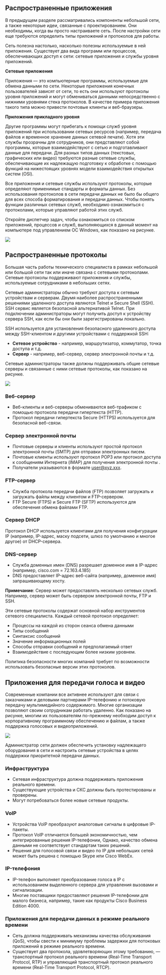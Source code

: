<!-- verified: agorbachev 03.05.2022 -->

<!-- 17.2.1 -->
## Распространенные приложения

В предыдущем разделе рассматривались компоненты небольшой сети, а также некоторые идеи, связанные с проектированием. Они необходимы, когда вы просто настраиваете сеть. После настройки сети еще требуются определить типы приложений и протоколов для работы.

Сеть полезна настолько, насколько полезны используемые в ней приложения. Существует два вида программ или процессов, обеспечивающих доступ к сети: сетевые приложения и службы уровня приложений.

**Сетевые приложения**

Приложения — это компьютерные программы, используемые для обмена данными по сети. Некоторые приложения конечных пользователей зависят от сети, то есть они используют протоколы уровня приложений и могут обмениваться данными непосредственно с нижними уровнями стека протоколов. В качестве примера приложения такого типа можно привести почтовые клиенты и веб-браузеры.

**Приложения прикладного уровня**

Другие программы могут прибегать к помощи служб уровня приложений при использовании сетевых ресурсов (например, передача файлов и временное хранение данных сетевой печати). Хотя эти службы прозрачны для сотрудников, они представляют собой программы, которые взаимодействуют с сетью и подготавливают данные для передачи. Для разных типов данных (текстовых, графических или видео) требуются разные сетевые службы, обеспечивающие их надлежащую подготовку к обработке с помощью функций на нижестоящих уровнях модели взаимодействия открытых систем (OSI).

Все приложения и сетевые службы используют протоколы, которые определяют применимые стандарты и форматы данных. Без использования протоколов в сети передачи данных не было бы общего для всех способа форматирования и передачи данных. Чтобы понять функции различных сетевых служб, необходимо ознакомиться с протоколами, которые управляют работой этих служб.

Откройте диспетчер задач, чтобы ознакомиться со списком приложений, процессов и служб, выполняющихся в данный момент на компьютере под управлением ОС Windows, как показано на рисунке.

![](./assets/17.2.1.jpg)

<!-- 17.2.2 -->
## Распространенные протоколы

Большая часть работы технического специалиста в рамках небольшой или большой сети так или иначе связана с сетевыми протоколами. Сетевые протоколы поддерживают приложения и службы, используемые сотрудниками в небольших сетях.

Сетевые администраторы обычно требуют доступа к сетевым устройствам и серверам. Двумя наиболее распространенными решениями удаленного доступа являются Telnet и Secure Shell (SSH). SSH сервис является безопасной альтернативой Telnet. При подключении администраторы могут получить доступ к устройству сервера SSH, как если бы они были зарегистрированы локально.

SSH используется для установления безопасного удаленного доступа между SSH-клиентом и другими устройствами с поддержкой SSH:

* **Сетевое устройство** - например, маршрутизатор, коммутатор, точка доступа и т.д.
* **Сервер** - например, веб-сервер, сервер электронной почты и т.д.

Сетевые администраторы также должны поддерживать общие сетевые серверы и связанные с ними сетевые протоколы, как показано на рисунке.

![](./assets/17.2.2.png)
<!-- /courses/itn-dl/aeeda3d0-34fa-11eb-ad9a-f74babed41a6/af2555a2-34fa-11eb-ad9a-f74babed41a6/assets/2e892914-1c25-11ea-81a0-ffc2c49b96bc.svg -->

### Веб-сервер

* Веб-клиенты и веб-серверы обмениваются веб-трафиком с помощью протокола передачи гипертекста (HTTP).
* Протокол передачи гипертекста Secure (HTTPS) используется для безопасной веб-связи.

### Сервер электронной почты

* Почтовые серверы и клиенты используют простой протокол электронной почты (SMTP) для отправки электронных писем.
* Почтовые клиенты используют протокол POP3 или протокол доступа к сообщениям Интернета (IMAP) для получения электронной почты .
* Получатели указываются в формате user@xyz.xxx.

### FTP-сервер

*  Служба протокола передачи файлов (FTP) позволяет загружать и загружать файлы между клиентом и FTP-сервером.
* FTP Secure (FTPS) и Secure FTP (SFTP) используются для обеспечения обмена файлами FTP.

### Сервер DHCP

Протокол DHCP используется клиентами для получения конфигурации IP (например, IP-адрес, маску подсети, шлюз по умолчанию и многое другое) от DHCP-сервера.

### DNS-сервер

* Служба доменных имен (DNS) разрешает доменное имя в IP-адрес (например, cisco.com = 72.163.4.185)
* DNS предоставляет IP-адрес веб-сайта (например, доменное имя) запрашивающему хосту.

**Примечание**: Сервер может предоставлять несколько сетевых служб. Например, сервер может быть сервером электронной почты, FTP и SSH.

Эти сетевые протоколы содержат основной набор инструментов сетевого специалиста. Каждый сетевой протокол определяет:

* Процессы на каждой из сторон сеанса обмена данными
* Типы сообщений
* Синтаксис сообщений
* Значение информационных полей
* Способы отправки сообщений и предполагаемый ответ
* Взаимодействие с последующим более низким уровнем.

Политика безопасности многих компаний требует по возможности использовать безопасные версии этих протоколов.

<!-- 17.2.3 -->
## Приложения для передачи голоса и видео

Современные компании все активнее используют для связи с заказчиками и деловыми партнерами IP-телефонию и потоковую передачу мультимедийного содержимого. Многие организации позволяют своим сотрудникам работать удаленно. Как показано на рисунке, многим их пользователям по-прежнему необходим доступ к корпоративному программному обеспечению и файлам, а также поддержка голосовых и видеоприложений.

![](./assets/17.2.3.png)
<!-- /courses/itn-dl/aeeda3d0-34fa-11eb-ad9a-f74babed41a6/af2555a2-34fa-11eb-ad9a-f74babed41a6/assets/2e89ec64-1c25-11ea-81a0-ffc2c49b96bc.svg -->

Администратор сети должен обеспечить установку надлежащего оборудования в сети и настроить сетевые устройства в целях поддержки приоритетной передачи данных.

### Инфраструктура

* Сетевая инфраструктура должна поддерживать приложения реального времени.
* Существующие устройства и СКС должны быть протестированы и проверены.
* Могут потребоваться более новые сетевые продукты.

### VoIP

* Устройства VoIP преобразуют аналоговые сигналы в цифровые IP-пакеты.
* Протокол VoIP отличается большей экономичностью, чем интегрированные решения IP-телефонии, Однако, качество обмена данными не соответствует стандартам таких решений.
* Решения для  голосовой связи и видео по IP для небольших сетей может быть решена с помощью Skype или Cisco WebEx.

### IP-телефония

* IP-телефон выполняет преобразование голоса в IP с использованием выделенного сервера для управления вызовами и сигнализации.
* Многие поставщики предоставляют решения  IP-телефонии для малого бизнеса, например, такие как продукты Cisco Business Edition 4000.

### Приложения для передачи данных в режиме реального времени

* Сеть должна поддерживать механизмы качества обслуживания (QoS), чтобы свести к минимуму проблемы задержки для потоковых приложений в режиме реального времени.
* Существует два протокола, удовлетворяющих этому требованию, — транспортный протокол реального времени (Real-Time Transport Protocol, RTP) и управляющий транспортный протокол реального времени (Real-Time Transport Protocol, RTCP).

<!-- 17.2.4 -->
<!-- quiz -->

